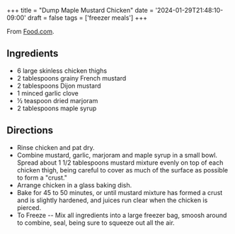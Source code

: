 +++
title = "Dump Maple Mustard Chicken"
date = '2024-01-29T21:48:10-09:00'
draft = false
tags = ['freezer meals']
+++

From [Food.com](https://www.food.com/recipe/dump-maple-mustard-chicken-308779).

## Ingredients
* 6 large skinless chicken thighs
* 2 tablespoons grainy French mustard
* 2 tablespoons Dijon mustard
* 1 minced garlic clove
* 1⁄2 teaspoon dried marjoram
* 2 tablespoons maple syrup

## Directions
* Rinse chicken and pat dry.
* Combine mustard, garlic, marjoram and maple syrup in a small bowl. Spread about 1 1/2 tablespoons mustard mixture evenly on top of each chicken thigh, being careful to cover as much of the surface as possible to form a "crust."
* Arrange chicken in a glass baking dish.
* Bake for 45 to 50 minutes, or until mustard mixture has formed a crust and is slightly hardened, and juices run clear when the chicken is pierced.
* To Freeze -- Mix all ingredients into a large freezer bag, smoosh around to combine, seal, being sure to squeeze out all the air.
